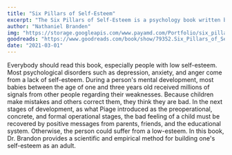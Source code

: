 ```yaml
---
title: "Six Pillars of Self-Esteem"
excerpt: "The Six Pillars of Self-Esteem is a psychology book written by Dr. Nathaniel Branden. Dr. Branden is known as the father of the Self-Esteem movement and this book is his most popular work."
author: "Nathaniel Branden"
img: "https://storage.googleapis.com/www.payamd.com/Portfolio/six_pillars.jpeg"
goodreads: "https://www.goodreads.com/book/show/79352.Six_Pillars_of_Self_Esteem"
date: "2021-03-01"
---
```


Everybody should read this book, especially people with low self-esteem. Most psychological disorders such as depression, anxiety, and anger come from a lack of self-esteem. During a person's mental development, most babies between the age of one and three years old received millions of signals from other people regarding their weaknesses. Because children make mistakes and others correct them, they think they are bad. In the next stages of development, as what Piage introduced as the preoperational, concrete, and formal operational stages, the bad feeling of a child must be recovered by positive messages from parents, friends, and the educational system. Otherwise, the person could suffer from a low-esteem. In this book, Dr. Brandon provides a scientific and empirical method for building one's self-esteem as an adult.